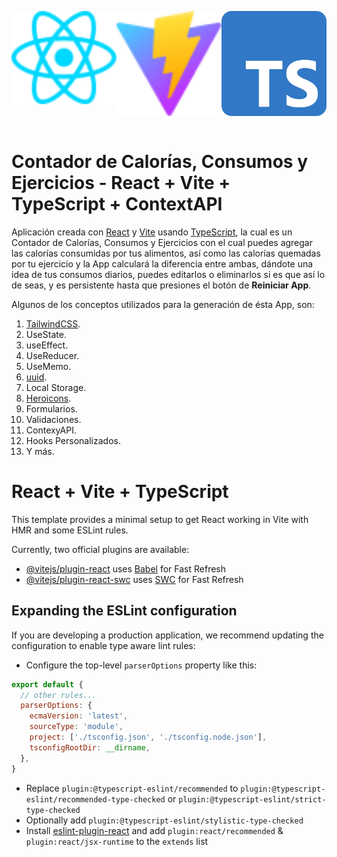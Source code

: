 <div style="display: flex; justify-content: space-between">
  <p align="center">
    <a href="https://react.dev/" target="blank"><img src="public/react.svg" width="200" alt="React Logo"/></a>
  </p>
  
  <p align="center">
    <a href="https://vitejs.dev/" target="blank"><img src="public/vite.svg" width="200" alt="Vite Logo"/></a>
  </p>

  <p align="center">
    <a href="https://www.typescriptlang.org/" target="blank"><img src="public/typescript.svg" width="200" alt="TypeScript Logo"/></a>
  </p>
</div>

# Contador de Calorías, Consumos y Ejercicios - React + Vite + TypeScript + ContextAPI

Aplicación creada con [React](https://react.dev/) y [Vite](https://vitejs.dev/) usando [TypeScript](https://www.typescriptlang.org/), la cual es un Contador de Calorías, Consumos y Ejercicios con el cual puedes agregar las calorías consumidas por tus alimentos, así como las calorías quemadas por tu ejercicio y la App calculará la diferencia entre ambas, dándote una idea de tus consumos diarios, puedes editarlos o eliminarlos si es que así lo de seas, y es persistente hasta que presiones el botón de **Reiniciar App**.

Algunos de los conceptos utilizados para la generación de ésta App, son:

1. [TailwindCSS](https://www.npmjs.com/package/tailwindcss).
2. UseState.
3. useEffect.
4. UseReducer.
5. UseMemo.
6. [uuid](https://www.npmjs.com/package/uuid).
7. Local Storage.
8. [Heroicons](https://www.npmjs.com/package/@heroicons/react).
9. Formularios.
10. Validaciones.
11. ContexyAPI.
12. Hooks Personalizados.
13. Y más.

# React + Vite + TypeScript

This template provides a minimal setup to get React working in Vite with HMR and some ESLint rules.

Currently, two official plugins are available:

- [@vitejs/plugin-react](https://github.com/vitejs/vite-plugin-react/blob/main/packages/plugin-react/README.md) uses [Babel](https://babeljs.io/) for Fast Refresh
- [@vitejs/plugin-react-swc](https://github.com/vitejs/vite-plugin-react-swc) uses [SWC](https://swc.rs/) for Fast Refresh

## Expanding the ESLint configuration

If you are developing a production application, we recommend updating the configuration to enable type aware lint rules:

- Configure the top-level `parserOptions` property like this:

```js
export default {
  // other rules...
  parserOptions: {
    ecmaVersion: 'latest',
    sourceType: 'module',
    project: ['./tsconfig.json', './tsconfig.node.json'],
    tsconfigRootDir: __dirname,
  },
}
```

- Replace `plugin:@typescript-eslint/recommended` to `plugin:@typescript-eslint/recommended-type-checked` or `plugin:@typescript-eslint/strict-type-checked`
- Optionally add `plugin:@typescript-eslint/stylistic-type-checked`
- Install [eslint-plugin-react](https://github.com/jsx-eslint/eslint-plugin-react) and add `plugin:react/recommended` & `plugin:react/jsx-runtime` to the `extends` list
